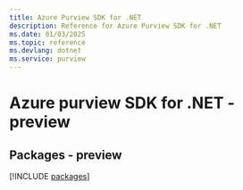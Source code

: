 ```yaml
---
title: Azure Purview SDK for .NET
description: Reference for Azure Purview SDK for .NET
ms.date: 01/03/2025
ms.topic: reference
ms.devlang: dotnet
ms.service: purview
---
```

# Azure purview SDK for .NET - preview
## Packages - preview
[!INCLUDE [packages](purview-index.md)]